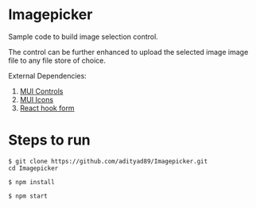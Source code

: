 # Imagepicker

Sample code to build image selection control. 

The control can be further enhanced to upload the selected image image file to any file store of choice.

External Dependencies:

1. [MUI Controls](https://material-ui.com/)
2. [MUI Icons](https://material-ui.com/components/material-icons/)
3. [React hook form](https://react-hook-form.com/api/)

# Steps to run
```
$ git clone https://github.com/adityad89/Imagepicker.git
cd Imagepicker
```

```
$ npm install
```

```
$ npm start
```
